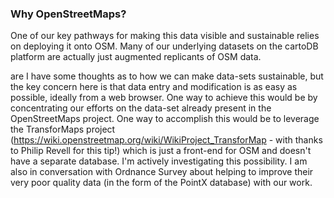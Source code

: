 

### Why OpenStreetMaps?

One of our key pathways for making this data visible and sustainable relies on deploying it onto OSM. Many of our underlying datasets on the cartoDB platform are actually just augmented replicants of OSM data. 

are 
I have some thoughts as to how we can make data-sets sustainable, but the key concern here is that data entry and modification is as easy as possible, ideally from a web browser. One way to achieve this would be by concentrating our efforts on the data-set already present in the OpenStreetMaps project. One way to accomplish this would be to leverage the TransforMaps project (<a class="external-link" href="https://wiki.openstreetmap.org/wiki/WikiProject_TransforMap" rel="nofollow">https://wiki.openstreetmap.org/wiki/WikiProject_TransforMap</a> - with thanks to Philip Revell for this tip!) which is just a front-end for OSM and doesn't have a separate database. I'm actively investigating this possibility. I am also in conversation with Ordnance Survey about helping to improve their very poor quality data (in the form of the PointX database) with our work.